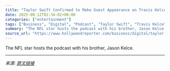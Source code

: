 ```yaml
---
title: "Taylor Swift Confirmed to Make Guest Appearance on Travis Kelce’s ‘New Heights’ Podcast"
date: 2025-08-12T02:34:02+08:00
categories: ["entertainment"]
tags: ["Business", "Digital", "Podcast", "Taylor Swift", "Travis Kelce"]
summary: "The NFL star hosts the podcast with his brother, Jason Kelce."
source_url: "https://www.hollywoodreporter.com/business/digital/taylor-swift-appearance-travis-kelce-new-heights-podcast-1236341984/"
---
```


The NFL star hosts the podcast with his brother, Jason Kelce.

---

*来源: [原文链接](https://www.hollywoodreporter.com/business/digital/taylor-swift-appearance-travis-kelce-new-heights-podcast-1236341984/)*
